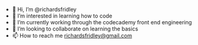 - 👋 Hi, I’m @richardsfridley
- 👀 I’m interested in learning how to code
- 🌱 I’m currently working through the codecademy front end engineering
- 💞️ I’m looking to collaborate on learning the basics
- 📫 How to reach me richardsfridley@gmail.com

<!---
richardsfridley/richardsfridley is a ✨ special ✨ repository because its `README.md` (this file) appears on your GitHub profile.
You can click the Preview link to take a look at your changes.
--->
